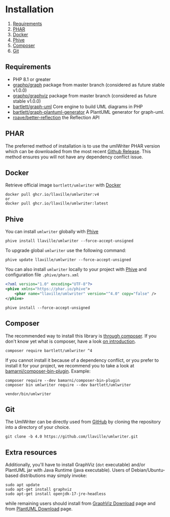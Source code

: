 <!-- markdownlint-disable MD013 -->
# Installation

1. [Requirements](#requirements)
1. [PHAR](#phar)
1. [Docker](#docker)
1. [Phive](#phive)
1. [Composer](#composer)
1. [Git](#git)

## Requirements

* PHP 8.1 or greater
* [graphp/graph](https://github.com/graphp/graph) package from master branch (considered as future stable v1.0.0)
* [graphp/graphviz](https://github.com/graphp/graphviz) package from master branch (considered as future stable v1.0.0)
* [bartlett/graph-uml](https://github.com/llaville/graph-uml) Core engine to build UML diagrams in PHP
* [bartlett/graph-plantuml-generator](https://github.com/llaville/graph-plantuml-generator) A PlantUML generator for graph-uml.
* [roave/better-reflection](https://github.com/Roave/BetterReflection) the Reflection API

## PHAR

The preferred method of installation is to use the umlWriter PHAR version which can be downloaded from the most recent
[Github Release][releases]. This method ensures you will not have any dependency conflict issue.

## Docker

Retrieve official image `bartlett/umlwriter` with [Docker][docker]

```shell
docker pull ghcr.io/llaville/umlwriter:v4
or
docker pull ghcr.io/llaville/umlwriter:latest
```

## Phive

You can install `umlwriter` globally with [Phive][phive]

```shell
phive install llaville/umlwriter --force-accept-unsigned
```

To upgrade global `umlwriter` use the following command:

```shell
phive update llaville/umlwriter --force-accept-unsigned
```

You can also install `umlwriter` locally to your project with [Phive][phive] and configuration file `.phive/phars.xml`

```xml
<?xml version="1.0" encoding="UTF-8"?>
<phive xmlns="https://phar.io/phive">
    <phar name="llaville/umlwriter" version="^4.0" copy="false" />
</phive>
```

```shell
phive install --force-accept-unsigned
```

## Composer

The recommended way to install this library is [through composer][composer].
If you don't know yet what is composer, have a look [on introduction][composer-intro].

```shell
composer require bartlett/umlwriter ^4
```

If you cannot install it because of a dependency conflict, or you prefer to install it for your project, we recommend
you to take a look at [bamarni/composer-bin-plugin][bamarni/composer-bin-plugin]. Example:

```shell
composer require --dev bamarni/composer-bin-plugin
composer bin umlwriter require --dev bartlett/umlwriter

vendor/bin/umlwriter
```

## Git

The UmlWriter can be directly used from [GitHub][github-repo] by cloning the repository into a directory of your choice.

```shell
git clone -b 4.0 https://github.com/llaville/umlwriter.git
```

## Extra resources

Additionally, you'll have to install GraphViz (`dot` executable) and/or PlantUML jar with Java Runtime (java executable).
Users of Debian/Ubuntu-based distributions may simply invoke:

```shell
sudo apt update
sudo apt-get install graphviz
sudo apt-get install openjdk-17-jre-headless
```

while remaining users should install from [GraphViz Download][graphviz-resources] page
and from [PlantUML Download][plantuml-resources] page.

[releases]: https://github.com/llaville/umlwriter/releases
[composer]: https://getcomposer.org
[composer-intro]: http://getcomposer.org/doc/00-intro.md
[bamarni/composer-bin-plugin]: https://github.com/bamarni/composer-bin-plugin
[github-repo]: https://github.com/llaville/umlwriter.git
[graphviz-resources]: http://www.graphviz.org/download/
[plantuml-resources]: https://plantuml.com/en/download
[phive]: https://github.com/phar-io/phive
[docker]: https://docs.docker.com/get-docker/
